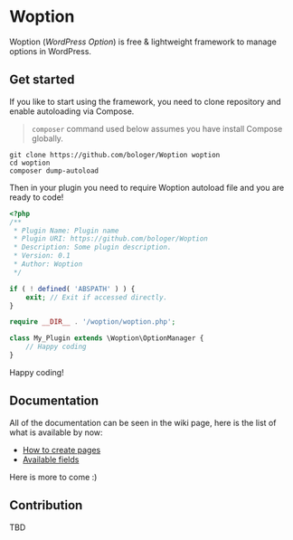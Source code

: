 # Woption

Woption (_WordPress Option_) is free & lightweight framework to manage options in WordPress.


## Get started

If you like to start using the framework, you need to clone repository and enable autoloading via Compose.

> `composer` command used below assumes you have install Compose globally.

```
git clone https://github.com/bologer/Woption woption 
cd woption
composer dump-autoload
```

Then in your plugin you need to require Woption autoload file and you are ready to code! 

```php
<?php
/**
 * Plugin Name: Plugin name
 * Plugin URI: https://github.com/bologer/Woption
 * Description: Some plugin description.
 * Version: 0.1
 * Author: Woption
 */

if ( ! defined( 'ABSPATH' ) ) {
	exit; // Exit if accessed directly.
}

require __DIR__ . '/woption/woption.php';

class My_Plugin extends \Woption\OptionManager {
	// Happy coding
}
```

Happy coding!

## Documentation

All of the documentation can be seen in the wiki page, here is the list of what is available by now:


- [How to create pages](https://github.com/bologer/Woption/wiki/Creating-Pages)
- [Available fields](https://github.com/bologer/Woption/wiki/Fields)

Here is more to come :)

## Contribution 

TBD
